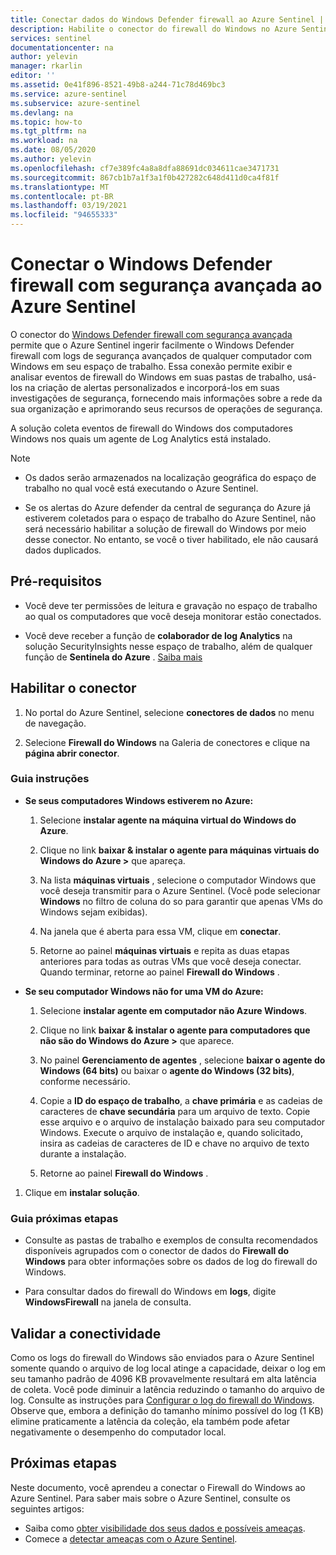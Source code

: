```yaml
---
title: Conectar dados do Windows Defender firewall ao Azure Sentinel | Microsoft Docs
description: Habilite o conector do firewall do Windows no Azure Sentinel para transmitir facilmente eventos de firewall de computadores Windows que têm agentes Log Analytics instalados.
services: sentinel
documentationcenter: na
author: yelevin
manager: rkarlin
editor: ''
ms.assetid: 0e41f896-8521-49b8-a244-71c78d469bc3
ms.service: azure-sentinel
ms.subservice: azure-sentinel
ms.devlang: na
ms.topic: how-to
ms.tgt_pltfrm: na
ms.workload: na
ms.date: 08/05/2020
ms.author: yelevin
ms.openlocfilehash: cf7e389fc4a8a8dfa88691dc034611cae3471731
ms.sourcegitcommit: 867cb1b7a1f3a1f0b427282c648d411d0ca4f81f
ms.translationtype: MT
ms.contentlocale: pt-BR
ms.lasthandoff: 03/19/2021
ms.locfileid: "94655333"
---
```

# <a name="connect-windows-defender-firewall-with-advanced-security-to-azure-sentinel"></a>Conectar o Windows Defender firewall com segurança avançada ao Azure Sentinel

O conector do [Windows Defender firewall com segurança avançada](/windows/security/threat-protection/windows-firewall/windows-firewall-with-advanced-security) permite que o Azure Sentinel ingerir facilmente o Windows Defender firewall com logs de segurança avançados de qualquer computador com Windows em seu espaço de trabalho. Essa conexão permite exibir e analisar eventos de firewall do Windows em suas pastas de trabalho, usá-los na criação de alertas personalizados e incorporá-los em suas investigações de segurança, fornecendo mais informações sobre a rede da sua organização e aprimorando seus recursos de operações de segurança. 

A solução coleta eventos de firewall do Windows dos computadores Windows nos quais um agente de Log Analytics está instalado. 

> [!NOTE]
> - Os dados serão armazenados na localização geográfica do espaço de trabalho no qual você está executando o Azure Sentinel.
>
> - Se os alertas do Azure defender da central de segurança do Azure já estiverem coletados para o espaço de trabalho do Azure Sentinel, não será necessário habilitar a solução de firewall do Windows por meio desse conector. No entanto, se você o tiver habilitado, ele não causará dados duplicados. 

## <a name="prerequisites"></a>Pré-requisitos

- Você deve ter permissões de leitura e gravação no espaço de trabalho ao qual os computadores que você deseja monitorar estão conectados.

- Você deve receber a função de **colaborador de log Analytics** na solução SecurityInsights nesse espaço de trabalho, além de qualquer função de **Sentinela do Azure** . [Saiba mais](../role-based-access-control/built-in-roles.md#log-analytics-contributor)

## <a name="enable-the-connector"></a>Habilitar o conector 

1. No portal do Azure Sentinel, selecione **conectores de dados** no menu de navegação.

1. Selecione **Firewall do Windows** na Galeria de conectores e clique na **página abrir conector**.

### <a name="instructions-tab"></a>Guia instruções

- **Se seus computadores Windows estiverem no Azure:**

    1. Selecione **instalar agente na máquina virtual do Windows do Azure**.

    1. Clique no link **baixar & instalar o agente para máquinas virtuais do Windows do Azure >** que apareça.

    1. Na lista **máquinas virtuais** , selecione o computador Windows que você deseja transmitir para o Azure Sentinel. (Você pode selecionar **Windows** no filtro de coluna do so para garantir que apenas VMs do Windows sejam exibidas).

    1. Na janela que é aberta para essa VM, clique em **conectar**.

    1. Retorne ao painel **máquinas virtuais** e repita as duas etapas anteriores para todas as outras VMs que você deseja conectar. Quando terminar, retorne ao painel **Firewall do Windows** .

- **Se seu computador Windows não for uma VM do Azure:**

    1. Selecione **instalar agente em computador não Azure Windows**.

    1. Clique no link **baixar & instalar o agente para computadores que não são do Windows do Azure >** que aparece.

    1. No painel **Gerenciamento de agentes** , selecione **baixar o agente do Windows (64 bits)** ou baixar o **agente do Windows (32 bits)**, conforme necessário.

    1. Copie a **ID do espaço de trabalho**, a **chave primária** e as cadeias de caracteres de **chave secundária** para um arquivo de texto. Copie esse arquivo e o arquivo de instalação baixado para seu computador Windows. Execute o arquivo de instalação e, quando solicitado, insira as cadeias de caracteres de ID e chave no arquivo de texto durante a instalação.

    1. Retorne ao painel **Firewall do Windows** .

1. Clique em **instalar solução**.

### <a name="next-steps-tab"></a>Guia próximas etapas

- Consulte as pastas de trabalho e exemplos de consulta recomendados disponíveis agrupados com o conector de dados do **Firewall do Windows** para obter informações sobre os dados de log do firewall do Windows.

- Para consultar dados do firewall do Windows em **logs**, digite **WindowsFirewall** na janela de consulta.

## <a name="validate-connectivity"></a>Validar a conectividade
 
Como os logs do firewall do Windows são enviados para o Azure Sentinel somente quando o arquivo de log local atinge a capacidade, deixar o log em seu tamanho padrão de 4096 KB provavelmente resultará em alta latência de coleta. Você pode diminuir a latência reduzindo o tamanho do arquivo de log. Consulte as instruções para [Configurar o log do firewall do Windows](/windows/security/threat-protection/windows-firewall/configure-the-windows-firewall-log). Observe que, embora a definição do tamanho mínimo possível do log (1 KB) elimine praticamente a latência da coleção, ela também pode afetar negativamente o desempenho do computador local. 

## <a name="next-steps"></a>Próximas etapas
Neste documento, você aprendeu a conectar o Firewall do Windows ao Azure Sentinel. Para saber mais sobre o Azure Sentinel, consulte os seguintes artigos:
- Saiba como [obter visibilidade dos seus dados e possíveis ameaças](quickstart-get-visibility.md).
- Comece a [detectar ameaças com o Azure Sentinel](tutorial-detect-threats-built-in.md).